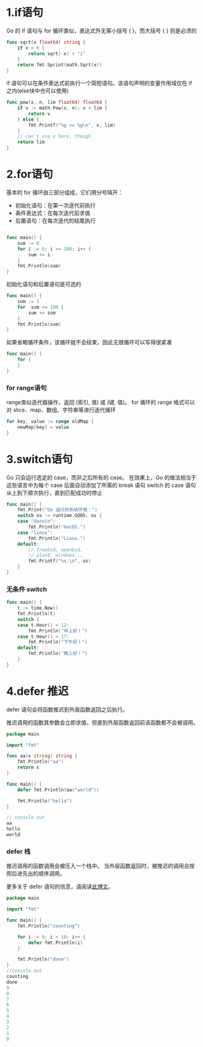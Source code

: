 # 1.if语句

Go 的 if 语句与 for 循环类似，表达式外无需小括号 ( )，而大括号 { } 则是必须的
```go
func sqrt(x float64) string {
	if x < 0 {
		return sqrt(-x) + "i"
	}
	return fmt.Sprint(math.Sqrt(x))
}
```

if 语句可以在条件表达式前执行一个简短语句。该语句声明的变量作用域仅在 if 之内(else块中也可以使用)
```go
func pow(x, n, lim float64) float64 {
	if v := math.Pow(x, n); v < lim {
		return v
	} else {
		fmt.Printf("%g >= %g\n", v, lim)
	}
	// can't use v here, though
	return lim
}
```

# 2.for语句

基本的 for 循环由三部分组成，它们用分号隔开：

- 初始化语句：在第一次迭代前执行
- 条件表达式：在每次迭代前求值
- 后置语句：在每次迭代的结尾执行
```go

func main() {
	sum := 0
	for i := 0; i <= 100; i++ {
		sum += i
	}
	fmt.Println(sum)
}
```

初始化语句和后置语句是可选的
```go
func main() {
	sum := 1
	for  sum <= 100 {
		sum += sum
	}
	fmt.Println(sum)
}
```
如果省略循环条件，该循环就不会结束，因此无限循环可以写得很紧凑
```go
func main() {
	for {
	}
}
```
### for range语句
range类似迭代器操作，返回 (索引, 值) 或 (键, 值)。
for 循环的 range 格式可以对 slice、map、数组、字符串等进行迭代循环
```go
for key, value := range oldMap {
    newMap[key] = value
}
```

# 3.switch语句
Go 只会运行选定的 case，而非之后所有的 case。 在效果上，Go 的做法相当于这些语言中为每个 case 后面自动添加了所需的 break 语句
switch 的 case 语句从上到下顺次执行，直到匹配成功时停止
```go
func main() {
	fmt.Print("Go 运行的系统环境：")
	switch os := runtime.GOOS; os {
	case "darwin":
		fmt.Println("macOS.")
	case "linux":
		fmt.Println("Linux.")
	default:
		// freebsd, openbsd,
		// plan9, windows...
		fmt.Printf("%s.\n", os)
	}
}
```
### 无条件 switch
```go
func main() {
	t := time.Now()
	fmt.Println(t)
	switch {
	case t.Hour() < 12:
		fmt.Println("早上好！")
	case t.Hour() < 17:
		fmt.Println("下午好！")
	default:
		fmt.Println("晚上好！")
	}
}
````

# 4.defer 推迟
defer 语句会将函数推迟到外层函数返回之后执行。

推迟调用的函数其参数会立即求值，但直到外层函数返回前该函数都不会被调用。
```go
package main

import "fmt"

func aa(x string) string {
	fmt.Println("aa")
	return x
}

func main() {
	defer fmt.Println(aa("world"))

	fmt.Println("hello")
}

// console out
aa
hello
world
```

### defer 栈

推迟调用的函数调用会被压入一个栈中。 当外层函数返回时，被推迟的调用会按照后进先出的顺序调用。

更多关于 defer 语句的信息，请阅读[此博文](http://blog.go-zh.org/defer-panic-and-recover)。
```go
package main

import "fmt"

func main() {
	fmt.Println("counting")

	for i := 0; i < 10; i++ {
		defer fmt.Println(i)
	}

	fmt.Println("done")
}
//console out
counting
done
9
8
7
6
5
4
3
2
1
0
```
